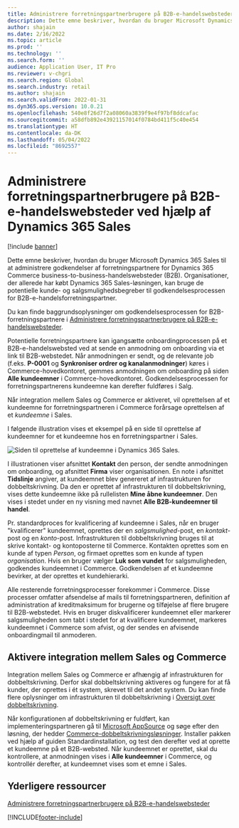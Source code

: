 ```yaml
---
title: Administrere forretningspartnerbrugere på B2B-e-handelswebsteder ved hjælp af Dynamics 365 Sales
description: Dette emne beskriver, hvordan du bruger Microsoft Dynamics 365 Sales til at administrere godkendelser af forretningspartnere for Dynamics 365 Commerce business-to-business-handelswebsteder (B2B).
author: shajain
ms.date: 2/16/2022
ms.topic: article
ms.prod: ''
ms.technology: ''
ms.search.form: ''
audience: Application User, IT Pro
ms.reviewer: v-chgri
ms.search.region: Global
ms.search.industry: retail
ms.author: shajain
ms.search.validFrom: 2022-01-31
ms.dyn365.ops.version: 10.0.21
ms.openlocfilehash: 540e8f26d7f2a08060a3839f9e4f97bf8ddcafac
ms.sourcegitcommit: a58dfb892e43921157014f0784bd411f5c40e454
ms.translationtype: HT
ms.contentlocale: da-DK
ms.lasthandoff: 05/04/2022
ms.locfileid: "8692557"
---
```

# <a name="manage-business-partner-users-on-b2b-e-commerce-websites-using-dynamics-365-sales"></a>Administrere forretningspartnerbrugere på B2B-e-handelswebsteder ved hjælp af Dynamics 365 Sales

[!include [banner](../../includes/banner.md)]

Dette emne beskriver, hvordan du bruger Microsoft Dynamics 365 Sales til at administrere godkendelser af forretningspartnere for Dynamics 365 Commerce business-to-business-handelswebsteder (B2B). Organisationer, der allerede har købt Dynamics 365 Sales-løsningen, kan bruge de potentielle kunde- og salgsmulighedsbegreber til godkendelsesprocessen for B2B-e-handelsforretningspartner.

Du kan finde baggrundsoplysninger om godkendelsesprocessen for B2B-forretningspartnere i [Administrere forretningspartnerbrugere på B2B-e-handelswebsteder](manage-b2b-users.md).

Potentielle forretningspartnere kan igangsætte onboardingprocessen på et B2B-e-handelswebsted ved at sende en anmodning om onboarding via et link til B2B-webstedet. Når anmodningen er sendt, og de relevante job (f.eks. **P-0001** og **Synkroniser ordrer og kanalanmodninger**) køres i Commerce-hovedkontoret, gemmes anmodningen om onboarding på siden **Alle kundeemner** i Commerce-hovedkontoret. Godkendelsesprocessen for forretningspartnerens kundeemne kan derefter fuldføres i Salg.

Når integration mellem Sales og Commerce er aktiveret, vil oprettelsen af et kundeemne for forretningspartneren i Commerce forårsage oprettelsen af et *kundeemne* i Sales.

I følgende illustration vises et eksempel på en side til oprettelse af kundeemner for et kundeemne hos en forretningspartner i Sales.

![Siden til oprettelse af kundeemne i Dynamics 365 Sales.](../media/LeadInSales.png)

I illustrationen viser afsnittet **Kontakt** den person, der sendte anmodningen om onboarding, og afsnittet **Firma** viser organisationen. En note i afsnittet **Tidslinje** angiver, at kundeemnet blev genereret af infrastrukturen for dobbeltskrivning. Da den er oprettet af infrastrukturen til dobbeltskrivning, vises dette kundeemne ikke på rullelisten **Mine åbne kundeemner**. Den vises i stedet under en ny visning med navnet **Alle B2B-kundeemner til handel**.

Pr. standardproces for kvalificering af kundeemne i Sales, når en bruger "kvalificerer" kundeemnet, oprettes der en *salgsmulighed*-post, en *kontakt*-post og en *konto*-post. Infrastrukturen til dobbeltskrivning bruges til at skrive kontakt- og kontoposterne til Commerce. Kontakten oprettes som en kunde af typen *Person*, og firmaet oprettes som en kunde af typen *organisation*. Hvis en bruger vælger **Luk som vundet** for salgsmuligheden, godkendes kundeemnet i Commerce. Godkendelsen af et kundeemne bevirker, at der oprettes et kundehierarki.

Alle resterende forretningsprocesser forekommer i Commerce. Disse processer omfatter afsendelse af mails til forretningspartneren, definition af administration af kreditmaksimum for brugerne og tilføjelse af flere brugere til B2B-webstedet. Hvis en bruger diskvalificerer kundeemnet eller markerer salgsmuligheden som tabt i stedet for at kvalificere kundeemnet, markeres kundeemnet i Commerce som afvist, og der sendes en afvisende onboardingmail til anmoderen.

## <a name="enable-integration-between-sales-and-commerce"></a>Aktivere integration mellem Sales og Commerce

Integration mellem Sales og Commerce er afhængig af infrastrukturen for dobbeltskrivning. Derfor skal dobbeltskrivning aktiveres og fungere for at få kunder, der oprettes i ét system, skrevet til det andet system. Du kan finde flere oplysninger om infrastrukturen til dobbeltskrivning i [Oversigt over dobbeltskrivning](/dynamics365/fin-ops-core/dev-itpro/data-entities/dual-write/dual-write-overview).

Når konfigurationen af dobbeltskrivning er fuldført, kan implementeringspartneren gå til [Microsoft AppSource](https://appsource.microsoft.com/) og søge efter den løsning, der hedder [Commerce-dobbeltskrivningsløsninger](https://partner.microsoft.com/dashboard/commercial-marketplace/offers/7ca1d8c9-dc79-4cb7-a82e-8dc96a25acca/overview). Installer pakken ved hjælp af guiden Standardinstallation, og test den derefter ved at oprette et kundeemne på et B2B-websted. Når kundeemnet er oprettet, skal du kontrollere, at anmodningen vises i **Alle kundeemner** i Commerce, og kontrollér derefter, at kundeemnet vises som et emne i Sales.

## <a name="additional-resources"></a>Yderligere ressourcer

[Administrere forretningspartnerbrugere på B2B-e-handelswebsteder](manage-b2b-users.md)

[!INCLUDE[footer-include](../../includes/footer-banner.md)]
